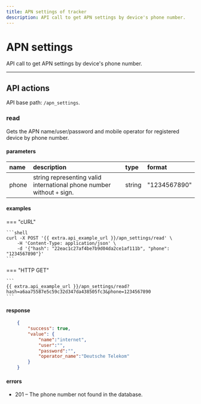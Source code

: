```yaml
---
title: APN settings of tracker
description: API call to get APN settings by device's phone number.
---
```


# APN settings

API call to get APN settings by device's phone number.

<hr>

## API actions

API base path: `/apn_settings`.

### read

Gets the APN name/user/password and mobile operator for registered device by phone number.

#### parameters

| name | description | type | format |
| :------ | :------ | :----- | :----- |
| phone | string representing valid international phone number without `+` sign. | string | "1234567890" |

#### examples

=== "cURL"

    ```shell
    curl -X POST '{{ extra.api_example_url }}/apn_settings/read' \
        -H 'Content-Type: application/json' \ 
        -d '{"hash": "22eac1c27af4be7b9d04da2ce1af111b", "phone": "1234567890"}'
    ```

=== "HTTP GET"

    ```
    {{ extra.api_example_url }}/apn_settings/read?hash=a6aa75587e5c59c32d347da438505fc3&phone=1234567890
    ```

#### response

```json
    {
        "success": true,
        "value": {
            "name":"internet",
            "user":"",
            "password":"",
            "operator_name":"Deutsche Telekom"
        }
    }
```

#### errors

* 201 – The phone number not found in the database.
